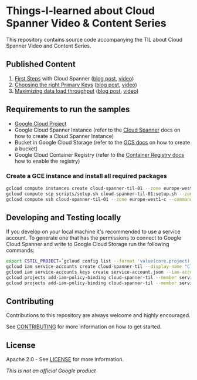 # Things-I-learned about Cloud Spanner Video & Content Series

This repository contains source code accompanying the TIL about Cloud Spanner
Video and Content Series.

## Published Content

1. [First Steps](01-first-steps/README.md) with Cloud Spanner ([blog post](https://goo.gl/XRyjEU), [video](https://goo.gl/ZKNs3X))
1. [Choosing the right Primary Keys](02-choosing-right-primary-keys/README.md) ([blog post](https://goo.gl/XQtVzX), [video](https://goo.gl/VQHE21))
1. [Maximizing data load throughput](03-maximizing-data-load-throughput/README.md) ([blog post](https://goo.gl/bFdaq1), [video](https://goo.gl/Dwpv7E))

## Requirements to run the samples

- [Google Cloud Project](https://console.cloud.google.com)
- Google Cloud Spanner Instance (refer to the [Cloud Spanner](https://cloud.google.com/spanner/docs/quickstart-console) docs on how to create a Cloud Spanner Instance)
- Bucket in Google Cloud Storage (refer to the [GCS docs](https://cloud.google.com/storage/docs/quickstart-console) on how to create a bucket)
- Google Cloud Container Registry (refer to the [Container Registry docs](https://cloud.google.com/container-registry/docs/quickstart) how to enable the registry)

### Create a GCE instance and install all required packages

```bash
gcloud compute instances create cloud-spanner-til-01 --zone europe-west1-c --machine-type n1-highcpu-16 --scopes "https://www.googleapis.com/auth/cloud-platform" --image-project ubuntu-os-cloud --image-family ubuntu-1710
gcloud compute scp scripts/setup.sh cloud-spanner-til-01:setup.sh --zone europe-west1-c
gcloud compute ssh cloud-spanner-til-01 --zone europe-west1-c --command "sudo sh setup.sh"
```

## Developing and Testing locally

If you develop on your local machine it's recommended to use a service account.
To generate one that has the permissions to connect to Google Cloud Spanner and
write to Google Cloud Storage run the following commands:

```bash
export CSTIL_PROJECT=`gcloud config list --format 'value(core.project)'`
gcloud iam service-accounts create cloud-spanner-til --display-name "Cloud Spanner TIL Service Account - generated"
gcloud iam service-accounts keys create service-account.json --iam-account cloud-spanner-til@$CSTIL_PROJECT.iam.gserviceaccount.com
gcloud projects add-iam-policy-binding cloud-spanner-til --member serviceAccount:cloud-spanner-til@$CSTIL_PROJECT.iam.gserviceaccount.com --role roles/spanner.admin
gcloud projects add-iam-policy-binding cloud-spanner-til --member serviceAccount:cloud-spanner-til@$CSTIL_PROJECT.iam.gserviceaccount.com --role roles/storage.objectAdmin
```

## Contributing

Contributions to this repository are always welcome and highly encouraged.

See [CONTRIBUTING](CONTRIBUTING.md) for more information on how to get started.

## License

Apache 2.0 - See [LICENSE](LICENSE) for more information.

*This is not an official Google product*
